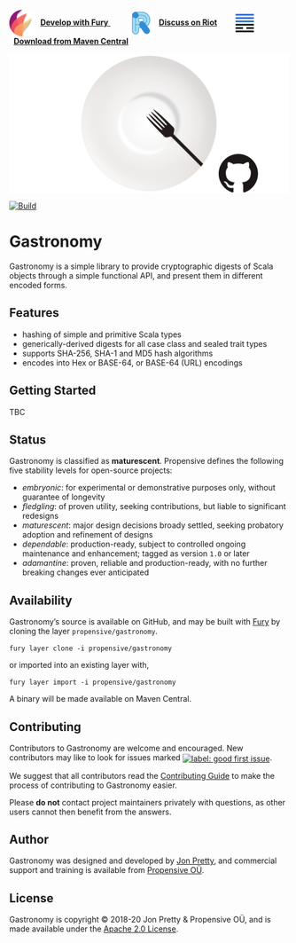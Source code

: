 <a href="https://furore.dev/propensive/gastronomy"><img src="/doc/images/furore.png" style="vertical-align:middle" valign="middle"></a>&nbsp;&nbsp;<a href="https://furore.dev/propensive/gastronomy">__Develop with Fury__ </a>&nbsp;&nbsp;&nbsp;&nbsp;&nbsp;&nbsp;&nbsp;&nbsp;<a href="https://riot.im/app/#/room/#propensive.gastronomy:matrix.org"><img src="/doc/images/riotim.png" style="vertical-arign:middle" valign="middle"></a>&nbsp;&nbsp;<a href="https://riot.im/app/#/room/#propensive.gastronomy:matrix.org">__Discuss on Riot__</a>&nbsp;&nbsp;&nbsp;&nbsp;&nbsp;&nbsp;&nbsp;&nbsp;<a href="https://search.maven.org/search?q=g:com.propensive%20AND%20a:gastronomy_2.12"><img src="/doc/images/mavencentral.png" style="vertical-arign:middle" valign="middle"></a>&nbsp;&nbsp;<a href="https://search.maven.org/search?q=g:com.propensive%20AND%20a:gastronomy_2.12">__Download from Maven Central__</a>

<img src="/doc/images/github.png" valign="middle">

[![Build](https://github.com/propensive/gastronomy/workflows/Build/badge.svg)](https://github.com/propensive/gastronomy/actions)

# Gastronomy

Gastronomy is a simple library to provide cryptographic digests of Scala objects through a simple functional API, and present them in different encoded forms.

## Features

- hashing of simple and primitive Scala types
- generically-derived digests for all case class and sealed trait types
- supports SHA-256, SHA-1 and MD5 hash algorithms
- encodes into Hex or BASE-64, or BASE-64 (URL) encodings


## Getting Started

TBC


## Status

Gastronomy is classified as __maturescent__. Propensive defines the following five stability levels for open-source projects:

- _embryonic_: for experimental or demonstrative purposes only, without guarantee of longevity
- _fledgling_: of proven utility, seeking contributions, but liable to significant redesigns
- _maturescent_: major design decisions broady settled, seeking probatory adoption and refinement of designs
- _dependable_: production-ready, subject to controlled ongoing maintenance and enhancement; tagged as version `1.0` or later
- _adamantine_: proven, reliable and production-ready, with no further breaking changes ever anticipated

## Availability

Gastronomy&rsquo;s source is available on GitHub, and may be built with [Fury](https://github.com/propensive/fury) by
cloning the layer `propensive/gastronomy`.
```
fury layer clone -i propensive/gastronomy
```
or imported into an existing layer with,
```
fury layer import -i propensive/gastronomy
```
A binary will be made available on Maven Central.

## Contributing

Contributors to Gastronomy are welcome and encouraged. New contributors may like to look for issues marked
<a href="https://github.com/propensive/gastronomy/labels/good%20first%20issue"><img alt="label: good first issue"
src="https://img.shields.io/badge/-good%20first%20issue-67b6d0.svg" valign="middle"></a>.

We suggest that all contributors read the [Contributing Guide](/contributing.md) to make the process of
contributing to Gastronomy easier.

Please __do not__ contact project maintainers privately with questions, as other users cannot then benefit from
the answers.

## Author

Gastronomy was designed and developed by [Jon Pretty](https://twitter.com/propensive), and commercial support and
training is available from [Propensive O&Uuml;](https://propensive.com/).



## License

Gastronomy is copyright &copy; 2018-20 Jon Pretty & Propensive O&Uuml;, and is made available under the
[Apache 2.0 License](/license.md).
